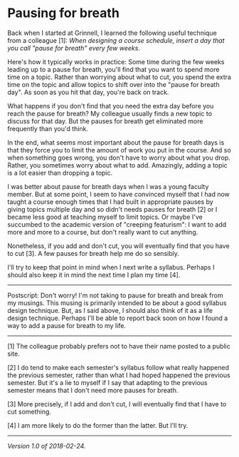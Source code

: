Pausing for breath
==================

Back when I started at Grinnell, I learned the following useful technique
from a colleague [1]: _When designing a course schedule, insert a day
that you call "pause for breath" every few weeks_.

Here's how it typically works in practice: Some time during the few weeks
leading up to a pause for breath, you'll find that you want to spend more
time on a topic.  Rather than worrying about what to cut, you spend the
extra time on the topic and allow topics to shift over into the "pause
for breath day".  As soon as you hit that day, you're back on track.

What happens if you don't find that you need the extra day before you reach
the pause for breath?  My colleague usually finds a new topic to discuss
for that day.  But the pauses for breath get eliminated more frequently
than you'd think.

In the end, what seems most important about the pause for breath days is
that they force you to limit the amount of work you put in the course.
And so when something goes wrong, you don't have to worry about what you
drop.  Rather, you sometimes worry about what to add.  Amazingly, adding
a topic is a lot easier than dropping a topic.

I was better about pause for breath days when I was a young faculty
member.  But at some point, I seem to have convinced myself that I had now
taught a course enough times that I had built in appropriate pauses by
giving topics multiple day and so didn't needs pauses for breath [2]
or I became less good at teaching myself to limit topics.  Or maybe I've
succumbed to the academic version of "creeping featurism": I want to
add more and more to a course, but don't really want to cut anything.

Nonetheless, if you add and don't cut, you will eventually find that you
have to cut [3].  A few pauses for breath help me do so sensibly.

I'll try to keep that point in mind when I next write a syllabus.  Perhaps
I should also keep it in mind the next time I plan my time [4].

---

Postscript: 
Don't worry!  I'm not taking to pause for breath and break from my
musings.  This musing is primarily intended to be about a good syllabus
design technique.  But, as I said above, I should also think of it as
a life design technique.  Perhaps I'll be able to report back soon on 
how I found a way to add a pause for breath to my life.

---

[1] The colleague probably prefers not to have their name posted to a
public site.

[2] I do tend to make each semester's syllabus follow what really happened
the previous semester, rather than what I had hoped happened the previous
semester.  But it's a lie to myself if I say that adapting to the previous
semester means that I don't need more pauses for breath.

[3] More precisely, if I add and don't cut, I will eventually find that
I have to cut something.

[4] I am more likely to do the former than the latter.  But I'll try.

---

*Version 1.0 of 2018-02-24.*
